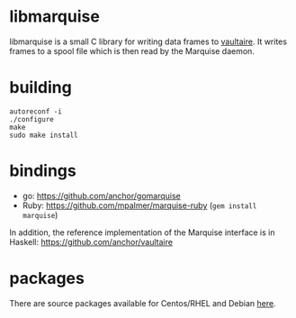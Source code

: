 libmarquise
===========

libmarquise is a small C library for writing data frames to
[vaultaire][0]. It writes frames to a spool file which is then read by 
the Marquise daemon.

building
========

	autoreconf -i
	./configure
	make
	sudo make install

bindings
========

 - go: https://github.com/anchor/gomarquise
 - Ruby: https://github.com/mpalmer/marquise-ruby (`gem install marquise`)

In addition, the reference implementation of the Marquise interface is in 
Haskell: https://github.com/anchor/vaultaire

packages
========

There are source packages available for Centos/RHEL and Debian
[here][1]. 

[0]: https://github.com/anchor/vaultaire
[1]: https://github.com/anchor/packages

